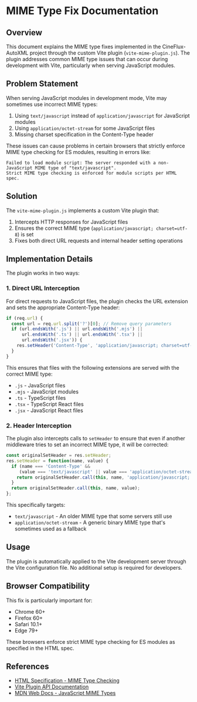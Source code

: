 # MIME Type Fix Documentation

## Overview

This document explains the MIME type fixes implemented in the CineFlux-AutoXML project through the custom Vite plugin (`vite-mime-plugin.js`). The plugin addresses common MIME type issues that can occur during development with Vite, particularly when serving JavaScript modules.

## Problem Statement

When serving JavaScript modules in development mode, Vite may sometimes use incorrect MIME types:

1. Using `text/javascript` instead of `application/javascript` for JavaScript modules
2. Using `application/octet-stream` for some JavaScript files
3. Missing charset specification in the Content-Type header

These issues can cause problems in certain browsers that strictly enforce MIME type checking for ES modules, resulting in errors like:

```
Failed to load module script: The server responded with a non-JavaScript MIME type of "text/javascript". 
Strict MIME type checking is enforced for module scripts per HTML spec.
```

## Solution

The `vite-mime-plugin.js` implements a custom Vite plugin that:

1. Intercepts HTTP responses for JavaScript files
2. Ensures the correct MIME type (`application/javascript; charset=utf-8`) is set
3. Fixes both direct URL requests and internal header setting operations

## Implementation Details

The plugin works in two ways:

### 1. Direct URL Interception

For direct requests to JavaScript files, the plugin checks the URL extension and sets the appropriate Content-Type header:

```javascript
if (req.url) {
  const url = req.url.split('?')[0]; // Remove query parameters
  if (url.endsWith('.js') || url.endsWith('.mjs') || 
      url.endsWith('.ts') || url.endsWith('.tsx') || 
      url.endsWith('.jsx')) {
    res.setHeader('Content-Type', 'application/javascript; charset=utf-8');
  }
}
```

This ensures that files with the following extensions are served with the correct MIME type:
- `.js` - JavaScript files
- `.mjs` - JavaScript modules
- `.ts` - TypeScript files
- `.tsx` - TypeScript React files
- `.jsx` - JavaScript React files

### 2. Header Interception

The plugin also intercepts calls to `setHeader` to ensure that even if another middleware tries to set an incorrect MIME type, it will be corrected:

```javascript
const originalSetHeader = res.setHeader;
res.setHeader = function(name, value) {
  if (name === 'Content-Type' && 
     (value === 'text/javascript' || value === 'application/octet-stream')) {
    return originalSetHeader.call(this, name, 'application/javascript; charset=utf-8');
  }
  return originalSetHeader.call(this, name, value);
};
```

This specifically targets:
- `text/javascript` - An older MIME type that some servers still use
- `application/octet-stream` - A generic binary MIME type that's sometimes used as a fallback

## Usage

The plugin is automatically applied to the Vite development server through the Vite configuration file. No additional setup is required for developers.

## Browser Compatibility

This fix is particularly important for:

- Chrome 60+
- Firefox 60+
- Safari 10.1+
- Edge 79+

These browsers enforce strict MIME type checking for ES modules as specified in the HTML spec.

## References

- [HTML Specification - MIME Type Checking](https://html.spec.whatwg.org/multipage/webappapis.html#module-script-credentials-mode)
- [Vite Plugin API Documentation](https://vitejs.dev/guide/api-plugin.html)
- [MDN Web Docs - JavaScript MIME Types](https://developer.mozilla.org/en-US/docs/Web/HTTP/Basics_of_HTTP/MIME_types#javascript_types)
